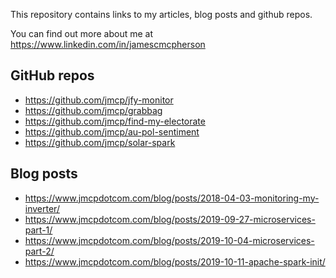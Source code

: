 This repository contains links to my articles, blog posts and github repos.

You can find out more about me at https://www.linkedin.com/in/jamescmcpherson


GitHub repos
------------
* https://github.com/jmcp/jfy-monitor
* https://github.com/jmcp/grabbag
* https://github.com/jmcp/find-my-electorate
* https://github.com/jmcp/au-pol-sentiment
* https://github.com/jmcp/solar-spark


Blog posts
----------
* https://www.jmcpdotcom.com/blog/posts/2018-04-03-monitoring-my-inverter/
* https://www.jmcpdotcom.com/blog/posts/2019-09-27-microservices-part-1/
* https://www.jmcpdotcom.com/blog/posts/2019-10-04-microservices-part-2/
* https://www.jmcpdotcom.com/blog/posts/2019-10-11-apache-spark-init/

